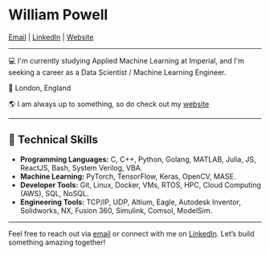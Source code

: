 # William Powell

[Email](mailto:me@willpowell.uk) | [LinkedIn](https://www.linkedin.com/in/william-f-powell) | [Website](http://www.willpowell.uk)

---
💻 I'm currently studying Applied Machine Learning at Imperial, and I'm seeking a career as a Data Scientist / Machine Learning Engineer.

📍 London, England

🌎 I am always up to something, so do check out my [website](https://willpowell.uk)

---

## 🧠 Technical Skills

- **Programming Languages:** C, C++, Python, Golang, MATLAB, Julia, JS, ReactJS, Bash, System Verilog, VBA.
- **Machine Learning:** PyTorch, TensorFlow, Keras, OpenCV, MASE.
- **Developer Tools:** Git, Linux, Docker, VMs, RTOS, HPC, Cloud Computing (AWS), SQL, NoSQL.
- **Engineering Tools:** TCP/IP, UDP, Altium, Eagle, Autodesk Inventor, Solidworks, NX, Fusion 360, Simulink, Comsol, ModelSim.

---

Feel free to reach out via [email](mailto:me@willpowell.uk) or connect with me on [LinkedIn](https://www.linkedin.com/in/william-f-powell). Let’s build something amazing together!

<!--
## 🛠 Projects

- **Open Source Machine Learning Accelerator Framework**
  - Integrated runtime optimizations (TensorRT, ONNXRuntime) into PyTorch-based ML Accelerator.
  - [View Code](https://github.com/DeepWok/mase) | [Read Paper](https://openreview.net/forum?id=Z7v6mxNVdU)
  
- **Self-Organising Multi-Agent System**
  - Co-led infrastructure team to design platform architecture for over 70 students.
  - [View Code](https://github.com/SOMAS2023/SOMAS2023)

- **COVID Volunteering: 3D Printing PPE for NHS**
  - Printed and optimized face shields, contributing to an estimated 20,000 additional shields.
  
- **Chess Engine with AI**
  - Developed a chess engine with Minimax Recursion, Negamax, and Alpha Beta Pruning.
  - [View Code](https://github.com/WillPowellUk/Chess-AI-with-Pruning)

---
[![willpowelluk's github stats](https://github-readme-stats.vercel.app/api?username=WillPowellUK&count_private=true&show_icons=true&title_color=fff&icon_color=79ff97&text_color=9f9f9f&bg_color=151515)](https://github.com/WillPowellUK)

<div style="padding: 25px 0;">
    <a href="https://www.linkedin.com/in/william-f-powell/" target="_blank">
        <img src="https://cdn-icons-png.flaticon.com/512/174/174857.png" alt="LinkedIn" style="width:30px;height:30px;">
    </a>
</div>

##
[![](https://visitcount.itsvg.in/api?id=WillPowellUK&label=Profile%20Views&color=1&icon=1&pretty=true)](https://visitcount.itsvg.in) 
-->
